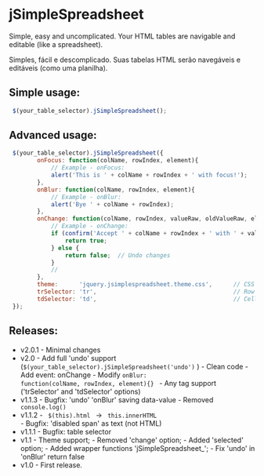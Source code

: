 # jSimpleSpreadsheet
     

Simple, easy and uncomplicated. Your HTML tables are navigable and editable (like a spreadsheet).

Simples, fácil e descomplicado. Suas tabelas HTML serão navegáveis e editáveis (como uma planilha).

## Simple usage:

```javascript
 $(your_table_selector).jSimpleSpreadsheet();
```

## Advanced usage:

```javascript
 $(your_table_selector).jSimpleSpreadsheet({					
        onFocus: function(colName, rowIndex, element){
            // Example - onFocus:
            alert('This is ' + colName + rowIndex + ' with focus!');
        },
        onBlur: function(colName, rowIndex, element){						
            // Example - onBlur:
            alert('Bye ' + colName + rowIndex);
        },
        onChange: function(colName, rowIndex, valueRaw, oldValueRaw, element){
            // Example - onChange:
            if (confirm('Accept ' + colName + rowIndex + ' with ' + valueRaw + '?')){
                return true;
            } else {
                return false;  // Undo changes
            }
            //
        },
        theme:      'jquery.jsimplespreadsheet.theme.css',      // CSS file       
        trSelector: 'tr',                                       // Row tag
        tdSelector: 'td',                                       // Cell tag
 });
```



## Releases:
* v2.0.1
      - Minimal changes
* v2.0
      - Add full 'undo' support (<code>$(your_table_selector).jSimpleSpreadsheet('undo')</code> )
      - Clean code
      - Add event: onChange
      - Modify <code>onBlur: function(colName, rowIndex, element){} </code>
      - Any tag support ('trSelector' and 'tdSelector' options)
* v1.1.3
      - Bugfix: 'undo' 'onBlur' saving data-value
      - Removed <code> console.log() </code>     
* v1.1.2
      - <code> $(this).html </code> -> <code> this.innerHTML </code>
      - Bugfix: 'disabled span' as text (not HTML)       
* v1.1.1
      - Bugfix: table selector
* v1.1 
      - Theme support;
      - Removed 'change' option;
      - Added 'selected' option;
      - Added wrapper functions 'jSimpleSpreadsheet_';
      - Fix 'undo' in 'onBlur' return false 
* v1.0 
      - First release. 
